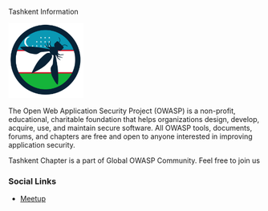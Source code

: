 Tashkent Information

<img width="150" height="150" alt="logo_uz" src="assets/images/logo_uz.png" />

The Open Web Application Security Project (OWASP) is a non-profit, educational, charitable foundation that helps organizations design, develop, acquire, use, and maintain secure software. All OWASP tools, documents, forums, and chapters are free and open to anyone interested in improving application security.

Tashkent Chapter is a part of Global OWASP Community. Feel free to join us


### Social Links
* [Meetup](#)


